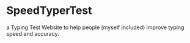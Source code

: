 # SpeedTyperTest
 a Typing Test Website to help people (myself included) improve typing speed and accuracy.
